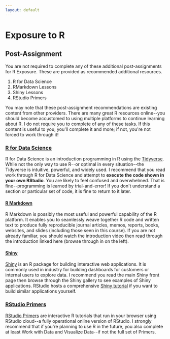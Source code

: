 ```yaml
---
layout: default
---
```


# Exposure to R
## Post-Assignment

You are not required to complete any of these additional post-assignments for R Exposure. These are provided as recommended additional resources.

1. R for Data Science
2. RMarkdown Lessons
3. Shiny Lessons
4. RStudio Primers

You may note that these post-assignment recommendations are existing content from other providers. There are many great R resources online--you should become accustomed to using multiple platforms to continue learning about R. I do not require you to complete of any of these tasks. If this content is useful to you, you'll complete it and more; if not, you're not forced to work through it!

### [R for Data Science](https://r4ds.had.co.nz/)

R for Data Science is an introduction programming in R using the [Tidyverse](https://www.tidyverse.org/). While not the only way to use R--or optimal in every situation--the Tidyverse is intuitive, powerful, and widely used. I recommend that you read work through R for Data Science and attempt to **execute the code shown in your own RStudio**. You are likely to feel confused and overwhelmed. That is fine--programming is learned by trial-and-error! If you don't understand a section or particular set of code, it is fine to return to it later.

#### [R Markdown](https://rmarkdown.rstudio.com/lesson-1.html)

R Markdown is possibly the most useful and powerful capability of the R platform. It enables you to seamlessly weave together R code and written text to produce fully reproducible journal articles, memos, reports, books, websites, and slides (including those seen in this course). If you are not already familiar, you should watch the introduction video then read through the introduction linked here (browse through in on the left).

#### [Shiny](https://shiny.rstudio.com/)

[Shiny](https://shiny.rstudio.com/) is an R package for building interactive web applications. It is commonly used in industry for building dashboards for customers or internal users to explore data. I recommend you read the main Shiny front page then browse through the Shiny gallery to see examples of Shiny applications. RStudio hosts a comprehensive [Shiny tutorial](https://shiny.rstudio.com/tutorial/) if you want to build similar applications yourself.

### [RStudio Primers](https://rstudio.cloud/learn/primers)

[RStudio Primers](https://rstudio.cloud/learn/primers) are interactive R tutorials that run in your browser using RStudio cloud--a fully operational online version of RStudio. I strongly recommend that if you're planning to use R in the future, you also complete at least Work with Data and Visualize Data--if not the full set of Primers.

